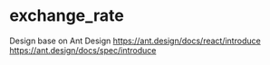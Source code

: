 # exchange_rate

Design base on Ant Design
https://ant.design/docs/react/introduce
https://ant.design/docs/spec/introduce
